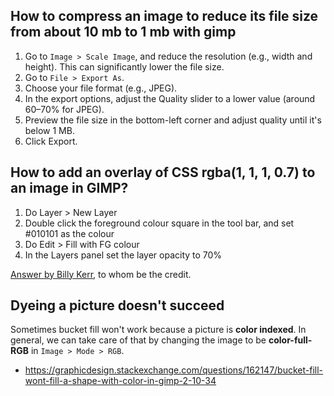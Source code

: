 ## How to compress an image to reduce its file size from about 10 mb to 1 mb with gimp

1. Go to `Image > Scale Image`, and reduce the resolution (e.g., width and height). This can significantly lower the file size.
1. Go to `File > Export As`.
1. Choose your file format (e.g., JPEG).
1. In the export options, adjust the Quality slider to a lower value (around 60–70% for JPEG).
1. Preview the file size in the bottom-left corner and adjust quality until it's below 1 MB.
1. Click Export.

## How to add an overlay of CSS rgba(1, 1, 1, 0.7) to an image in GIMP?

1. Do Layer > New Layer
1. Double click the foreground colour square in the tool bar, and set #010101 as the colour
1. Do Edit > Fill with FG colour
1. In the Layers panel set the layer opacity to 70%

[Answer by Billy Kerr](https://graphicdesign.stackexchange.com/a/162470/183169), to whom be the credit.

## Dyeing a picture doesn't succeed

Sometimes bucket fill won't work because a picture is **color indexed**. In general, we can take care of that by changing the image to be **color-full-RGB** in `Image > Mode > RGB`.

* https://graphicdesign.stackexchange.com/questions/162147/bucket-fill-wont-fill-a-shape-with-color-in-gimp-2-10-34
